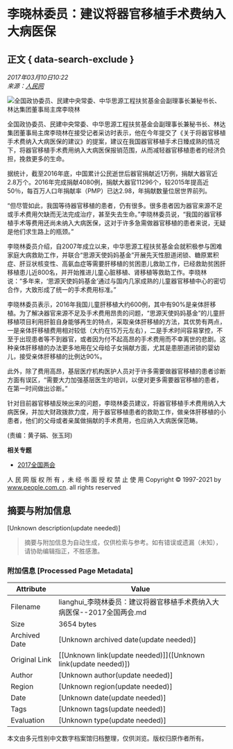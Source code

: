 # 李晓林委员：建议将器官移植手术费纳入大病医保

## 正文 { data-search-exclude }


_2017年03月10日10:22_    
_来源：[人民网](http://www.people.com.cn/)_    

![全国政协委员、民建中央常委、中华思源工程扶贫基金会副理事长兼秘书长、林达集团董事局主席李晓林](/NMediaFile/2017/0310/MAIN201703101023000093486992209.jpg)

全国政协委员、民建中央常委、中华思源工程扶贫基金会副理事长兼秘书长、林达集团董事局主席李晓林在接受记者采访时表示，他在今年提交了《关于将器官移植手术费纳入大病医保的建议》的提案，建议在我国器官移植手术日臻成熟的情况下，将器官移植手术费用纳入大病医保报销范围，从而减轻器官移植患者的经济负担，挽救更多的生命。

据统计，截至2016年底，中国累计公民逝世后器官捐献近1万例，捐献大器官近2.8万个。2016年完成捐献4080例，捐献大器官11296个，较2015年提高近50％，每百万人口年捐献率（PMP）已达2.98，年捐献数量位居世界前列。

“但尽管如此，我国等待器官移植的患者，仍有很多。很多患者因为器官来源不足或手术费用欠缺而无法完成治疗，甚至失去生命。”李晓林委员说，“我国的器官移植手术等费用还尚未纳入大病医保，这对于许多急需做器官移植的患者来说，无疑是他们求生路上的瓶颈。”

李晓林委员介绍，自2007年成立以来，中华思源工程扶贫基金会就积极参与困难家庭大病救助工作，并联合“思源天使妈妈基金”开展先天性胆道闭锁、糖原累积症、肝豆状核变性、高氨血症等需要肝移植的贫困患儿救助工作，已经救助贫困肝移植患儿近800名，并开始推进儿童心脏移植、肾移植等救助工作。李晓林说：“多年来，‘思源天使妈妈基金’通过与国内几家成熟的儿童器官移植中心的密切合作，大致形成了统一的手术费用标准。”

李晓林委员表示，2016年我国儿童肝移植大约600例，其中有90%是亲体肝移植。为了解决器官来源不足及手术费用昂贵的问题，“思源天使妈妈基金”的儿童肝移植项目利用肝脏自身能够再生的特点，采取亲体肝移植的方法，其优势有两点，一是亲体肝移植费用相对较低（大约在15万元左右），二是手术时间容易掌控，不至于出现患者等不到器官，或者因为付不起高昂的手术费用而不幸离世的悲剧。这种亲体肝移植的办法更多地用在父母给子女捐献方面，尤其是患胆道闭锁的婴幼儿，接受亲体肝移植的比例达90%。

此外，除了费用高昂，基层医疗机构医护人员对于许多需要做器官移植的患者诊断方面有误区，“需要大力加强基层医生的培训，以便对更多需要器官移植的患者，在第一时间做出诊断。”

针对目前器官移植反映出来的问题，李晓林委员建议，将器官移植手术费用纳入大病医保，并加大财政拨款力度，用于器官移植患者的救助工作，做亲体肝移植的小患者，他们的父母或者亲属做捐献的手术费用，也应纳入大病医保范畴。

(责编：黄子娟、张玉珂)

**相关专题**

- [2017全国两会](http://lianghui.people.com.cn/2017/GB/index.html)

人 民 网 版 权 所 有 ，未 经 书 面 授 权 禁 止 使 用 Copyright © 1997-2021 by www.people.com.cn. all rights reserved
<!-- tcd_original_link http://lianghui.people.com.cn/2017/n1/2017/0310/c410899-29136721.html -->


## 摘要与附加信息

<!-- tcd_abstract -->
[Unknown description(update needed)]
<!-- tcd_abstract_end -->

> 摘要与附加信息为自动生成，仅供检索与参考。如有错误或遗漏（未知），请协助编辑指正，不胜感激。

### 附加信息 [Processed Page Metadata]

| Attribute       | Value                                  |
|-----------------|----------------------------------------|
| Filename        | lianghui_李晓林委员：建议将器官移植手术费纳入大病医保--2017全国两会.md                             |
| Size            | 3654 bytes                           |
| Archived Date   | [Unknown archived date(update needed)]                             |
| Original Link   | [[Unknown link(update needed)]]([Unknown link(update needed)])                       |
| Author          | [Unknown author(update needed)]                               |
| Region          | [Unknown region(update needed)]                               |
| Date            | [Unknown date(update needed)]                                 |
| Tags            | [Unknown tags(update needed)]                                 |
| Evaluation            | [Unknown type(update needed)]                                 |
<!-- tcd_table_end -->

本文由多元性别中文数字档案馆归档整理，仅供浏览。版权归原作者所有。
